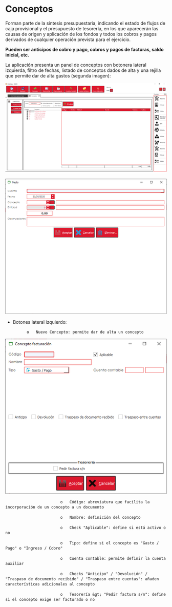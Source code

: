 # Conceptos

Forman parte de la síntesis presupuestaria, indicando el estado de flujos de caja provisional y el presupuesto de tesorería, en los que aparecerán las causas de origen y aplicación de los fondos y todos los cobros y pagos derivados de cualquier operación prevista para el ejercicio.

**Pueden ser anticipos de cobro y pago, cobros y pagos de facturas, saldo inicial, etc.**

La aplicación presenta un panel de conceptos con botonera lateral izquierda, filtro de fechas, listado de conceptos dados de alta y una rejilla que permite dar de alta gastos \(segunda imagen\):

![](../../../.gitbook/assets/image%20%28411%29.png)

![Alta de un gasto desde panel de conceptos](../../../.gitbook/assets/image%20%28373%29.png)

* Botones lateral izquierdo:

            o   Nuevo Concepto: permite dar de alta un concepto

![](../../../.gitbook/assets/image%20%28364%29.png)

                            o   Código: abreviatura que facilita la incorporación de un concepto a un documento

                            o   Nombre: definición del concepto

                            o   Check "Aplicable": define si está activo o no

                            o   Tipo: define si el concepto es "Gasto / Pago" o "Ingreso / Cobro"

                            o   Cuenta contable: permite definir la cuenta auxiliar

                            o   Checks "Anticipo" / "Devolución" / "Traspaso de documento recibido" / "Traspaso entre cuentas": añaden características adicionales al concepto

                            o   Tesorería &gt; "Pedir factura s/n": define si el concepto exige ser facturado o no



